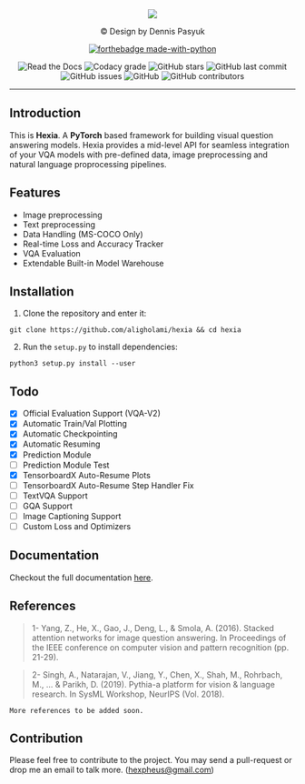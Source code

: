 <div align="center">
  <img src="http://uupload.ir/files/xu2_hexia.png">
  <p> © Design by Dennis Pasyuk </p>

  [![forthebadge made-with-python](http://ForTheBadge.com/images/badges/made-with-python.svg)](https://www.python.org/)

  <img alt="Read the Docs" src="https://img.shields.io/readthedocs/hexiadocs.svg?label=Hexia%20Documentation&style=for-the-badge">
  <img alt="Codacy grade" src="https://img.shields.io/codacy/grade/62aaec49f9294a46a74c65dacf599a37.svg?color=2196F3&label=CODE%20QUALITY%20GRADE&style=for-the-badge">
  <img alt="GitHub stars" src="https://img.shields.io/github/stars/aligholami/hexia.svg?color=009688&style=for-the-badge">
  <img alt="GitHub last commit" src="https://img.shields.io/github/last-commit/aligholami/hexia.svg?style=for-the-badge">
  <img alt="GitHub issues" src="https://img.shields.io/github/issues-raw/aligholami/hexia.svg?style=for-the-badge">
  <img alt="GitHub" src="https://img.shields.io/github/license/aligholami/hexia.svg?color=%23F44336&style=for-the-badge">
  <img alt="GitHub contributors" src="https://img.shields.io/github/contributors/aligholami/hexia.svg?color=%23673AB7&style=for-the-badge">
</div>

----

## Introduction
This is **Hexia**. A **PyTorch** based framework for building visual question answering models. Hexia provides a mid-level API for seamless integration of your VQA models with pre-defined data, image preprocessing and natural language proprocessing pipelines.

## Features
*   Image preprocessing
*   Text preprocessing
*   Data Handling (MS-COCO Only)
*   Real-time Loss and Accuracy Tracker
*   VQA Evaluation
*   Extendable Built-in Model Warehouse

## Installation

1. Clone the repository and enter it:

```
git clone https://github.com/aligholami/hexia && cd hexia
```

2. Run the `setup.py` to install dependencies:

```
python3 setup.py install --user
```

## Todo
- [x] Official Evaluation Support (VQA-V2)
- [x] Automatic Train/Val Plotting
- [x] Automatic Checkpointing
- [x] Automatic Resuming
- [x] Prediction Module
- [ ] Prediction Module Test
- [x] TensorboardX Auto-Resume Plots
- [ ] TensorboardX Auto-Resume Step Handler Fix
- [ ] TextVQA Support
- [ ] GQA Support
- [ ] Image Captioning Support
- [ ] Custom Loss and Optimizers

## Documentation
Checkout the full documentation [here](hexiadocs.readthedocs.io).

## References

<blockquote>1- Yang, Z., He, X., Gao, J., Deng, L., & Smola, A. (2016). Stacked attention networks for image question answering. In Proceedings of the IEEE conference on computer vision and pattern recognition (pp. 21-29). </blockquote>

<blockquote>2- Singh, A., Natarajan, V., Jiang, Y., Chen, X., Shah, M., Rohrbach, M., ... & Parikh, D. (2019). Pythia-a platform for vision & language research. In SysML Workshop, NeurIPS (Vol. 2018). </blockquote>

` More references to be added soon. `

## Contribution
Please feel free to contribute to the project. You may send a pull-request or drop me an email to talk more. ([hexpheus@gmail.com](hexpheus@gmail.com))
